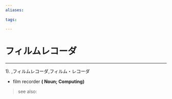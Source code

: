 ```yaml
---
aliases:
    
tags:
    
---
```


# フィルムレコーダ
---
1).
,フィルムレコーダ,フィルム・レコーダ

- film recorder
**( Noun; Computing)**
> see also: 
            